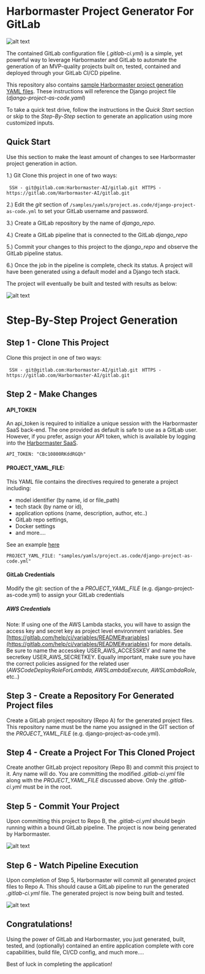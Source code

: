 # Harbormaster Project Generator For GitLab

![alt text](http://harbormaster.ai/wp-content/uploads/2021/03/captain_harbormaster-e1617238219491.png)

The contained GitLab configuration file (_.gitlab-ci.yml_) is a simple, yet powerful way to leverage Harbormaster and GitLab to automate the generation of an MVP-quality projects built on, tested, contained and deployed through your GitLab CI/CD pipeline.

This repository also contains [sample Harbormaster project generation YAML files](https://gitlab.com/Harbormaster-AI/gitlab/blob/master/samples/yamls/project.as.code/).  These instructions will reference the Django project file (_django-project-as-code.yaml_)

To take a quick test drive, follow the instructions in the *Quick Start* section or skip to the _Step-By-Step_ section to generate an application using more customized inputs.

## Quick Start

Use this section to make the least amount of changes to see Harbormaster project generation in action.  

1.) Git Clone this project in one of two ways:

` SSH - git@gitlab.com:Harbormaster-AI/gitlab.git`
` HTTPS - https://gitlab.com/Harbormaster-AI/gitlab.git`

2.) Edit the _git_ section of `/samples/yamls/project.as.code/django-project-as-code.yml` to set your GitLab username and password.

3.) Create a GitLab repository by the name of _django_repo_.

4.) Create a GitLab pipeline that is connected to the GitLab _django_repo_

5.) Commit your changes to this project to the _django_repo_ and observe the GitLab pipeline status.

6.) Once the job in the pipeline is complete, check its status. A project will have been generated using a default model and a Django tech stack.

The project will eventually be built and tested with results as below:

![alt text](http://harbormaster.ai/wp-content/uploads/2021/04/gitlab-app-build-running-results.png)


# Step-By-Step Project Generation

## Step 1 - Clone This Project
Clone this project in one of two ways:

` SSH - git@gitlab.com:Harbormaster-AI/gitlab.git`
` HTTPS - https://gitlab.com/Harbormaster-AI/gitlab.git`

## Step 2 - Make Changes

#### API_TOKEN

An api_token is required to initialize a unique session with the Harbormaster SaaS back-end.  The one provided as default is safe to 
use as a GitLab user.  However, if you prefer, assign your API token, which is available by logging into the [Harbormaster SaaS](platform.harbormaster.ai).

`API_TOKEN: "CBc10800RKddRGQh"`

#### PROJECT\_YAML\_FILE:

This YAML file contains the directives required to generate a project including:
- model identifier (by name, id or file_path)
- tech stack (by name or id), 
- application options (name, description, author, etc..)
- GitLab repo settings, 
- Docker settings
- and more.... 

See an example [here](https://github.com/Harbormaster-AI/gitlab/blob/main/samples/yamls/project.as.code/django-project-as-code.yml)


`PROJECT_YAML_FILE: "samples/yamls/project.as.code/django-project-as-code.yml"`

#### GitLab Credentials
Modify the git: section of the a _PROJECT_YAML_FILE_ (e.g. django-project-as-code.yml) to assign your GitLab credentials

##### AWS Credentials
Note: If using one of the AWS Lambda stacks, you will have to assign the access key and secret key as project level environment variables.  See [https://gitlab.com/help/ci/variables/README#variables](https://gitlab.com/help/ci/variables/README#variables) for more details. Be sure to name the accesskey USER\_AWS\_ACCESSKEY and name the secretkey USER\_AWS\_SECRETKEY.  Equally important, 
make sure you have the correct policies assigned for the related user (_AWSCodeDeployRoleForLambda, AWSLambdaExecute, AWSLambdaRole_, etc..)

## Step 3 - Create a Repository For Generated Project files
Create a GitLab project repository (Repo A) for the generated project files.  This repository name must be the name you assigned in the GIT section of the _PROJECT_YAML_FILE_ (e.g. django-project-as-code.yml).

## Step 4 - Create a Project For This Cloned Project
Create another GitLab project repository (Repo B) and commit this project to it.  Any name will do.  You are committing the modified _.gitlab-ci.yml_ file along with the _PROJECT_YAML_FILE_ discussed above.  Only the _.gitlab-ci.yml_ must be in the root.   

## Step 5 - Commit Your Project
Upon committing this project to Repo B, the _.gitlab-ci.yml_ should begin running within a bound GitLab pipeline. The project is now being generated by Harbormaster.

![alt text](http://harbormaster.ai/wp-content/uploads/2021/04/gitlab-job-running.png)

## Step 6 - Watch Pipeline Execution
Upon completion of Step 5, Harbormaster will commit all generated project files to Repo A.  This should cause a GitLab pipeline to run the generated _.gitlab-ci.yml_ file.  The generated project is now being built and tested.

![alt text](http://harbormaster.ai/wp-content/uploads/2021/04/gitlab-app-build-running-results.png)

## Congratulations!
Using the power of GitLab and Harbormaster, you just generated, built, tested, and (optionally) contained an entire application complete with core capabilities, build file, CI/CD config, and much more....

Best of luck in completing the application!


